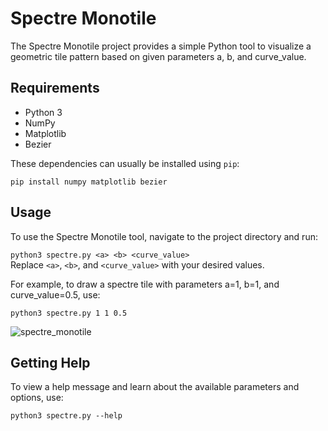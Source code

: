 # Spectre Monotile

The Spectre Monotile project provides a simple Python tool to visualize a geometric tile pattern based on given parameters a, b, and curve_value.

## Requirements

- Python 3
- NumPy
- Matplotlib
- Bezier  

These dependencies can usually be installed using `pip`:

```pip install numpy matplotlib bezier```

## Usage

To use the Spectre Monotile tool, navigate to the project directory and run:


```python3 spectre.py <a> <b> <curve_value>```  
Replace `<a>`, `<b>`, and `<curve_value>` with your desired values.

For example, to draw a spectre tile with parameters a=1, b=1, and curve_value=0.5, use:

```python3 spectre.py 1 1 0.5```


![spectre_monotile](https://github.com/Jan-Piotraschke/spectre-monotile-py/assets/78916218/706cfb54-81a1-43da-b587-6c6afe15ee08)

## Getting Help

To view a help message and learn about the available parameters and options, use:

```python3 spectre.py --help```

